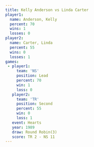 ```yaml
---
title: Kelly Anderson vs Linda Carter
player1:               
  name: Anderson, Kelly
  percent: 70          
  wins: 1              
  losses: 0            
player2:               
  name: Carter, Linda  
  percent: 55          
  wins: 0              
  losses: 1            
games:
 - player1:        
     team: 'NS'    
     position: Lead
     percent: 70   
     win: 1        
     loss: 0       
   player2:          
     team: 'TR'      
     position: Second
     percent: 55     
     win: 0          
     loss: 1         
   event: Hearts       
   year: 1989          
   draw: Round Robin(3)
   score: TR 2 - NS 11 
---
```

